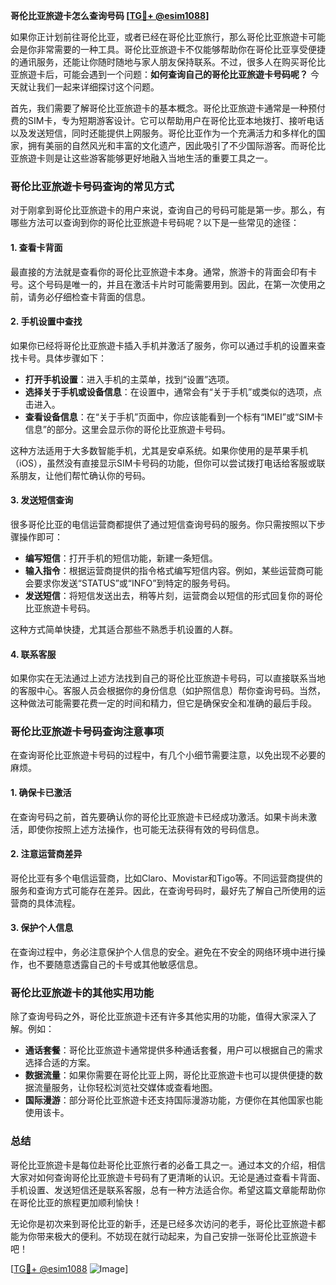 **哥伦比亚旅遊卡怎么查询号码 [[TG💪+ @esim1088](https://t.me/s/esim1088)]**

如果你正计划前往哥伦比亚，或者已经在哥伦比亚旅行，那么哥伦比亚旅遊卡可能会是你非常需要的一种工具。哥伦比亚旅遊卡不仅能够帮助你在哥伦比亚享受便捷的通讯服务，还能让你随时随地与家人朋友保持联系。不过，很多人在购买哥伦比亚旅遊卡后，可能会遇到一个问题：**如何查询自己的哥伦比亚旅遊卡号码呢？** 今天就让我们一起来详细探讨这个问题。

首先，我们需要了解哥伦比亚旅遊卡的基本概念。哥伦比亚旅遊卡通常是一种预付费的SIM卡，专为短期游客设计。它可以帮助用户在哥伦比亚本地拨打、接听电话以及发送短信，同时还能提供上网服务。哥伦比亚作为一个充满活力和多样化的国家，拥有美丽的自然风光和丰富的文化遗产，因此吸引了不少国际游客。而哥伦比亚旅遊卡则是让这些游客能够更好地融入当地生活的重要工具之一。

### **哥伦比亚旅遊卡号码查询的常见方式**

对于刚拿到哥伦比亚旅遊卡的用户来说，查询自己的号码可能是第一步。那么，有哪些方法可以查询到你的哥伦比亚旅遊卡号码呢？以下是一些常见的途径：

#### **1. 查看卡背面**
最直接的方法就是查看你的哥伦比亚旅遊卡本身。通常，旅游卡的背面会印有卡号。这个号码是唯一的，并且在激活卡片时可能需要用到。因此，在第一次使用之前，请务必仔细检查卡背面的信息。

#### **2. 手机设置中查找**
如果你已经将哥伦比亚旅遊卡插入手机并激活了服务，你可以通过手机的设置来查找卡号。具体步骤如下：
- **打开手机设置**：进入手机的主菜单，找到“设置”选项。
- **选择关于手机或设备信息**：在设置中，通常会有“关于手机”或类似的选项，点击进入。
- **查看设备信息**：在“关于手机”页面中，你应该能看到一个标有“IMEI”或“SIM卡信息”的部分。这里会显示你的哥伦比亚旅遊卡号码。

这种方法适用于大多数智能手机，尤其是安卓系统。如果你使用的是苹果手机（iOS），虽然没有直接显示SIM卡号码的功能，但你可以尝试拨打电话给客服或联系朋友，让他们帮忙确认你的号码。

#### **3. 发送短信查询**
很多哥伦比亚的电信运营商都提供了通过短信查询号码的服务。你只需按照以下步骤操作即可：
- **编写短信**：打开手机的短信功能，新建一条短信。
- **输入指令**：根据运营商提供的指令格式编写短信内容。例如，某些运营商可能会要求你发送“STATUS”或“INFO”到特定的服务号码。
- **发送短信**：将短信发送出去，稍等片刻，运营商会以短信的形式回复你的哥伦比亚旅遊卡号码。

这种方式简单快捷，尤其适合那些不熟悉手机设置的人群。

#### **4. 联系客服**
如果你实在无法通过上述方法找到自己的哥伦比亚旅遊卡号码，可以直接联系当地的客服中心。客服人员会根据你的身份信息（如护照信息）帮你查询号码。当然，这种做法可能需要花费一定的时间和精力，但它是确保安全和准确的最后手段。

### **哥伦比亚旅遊卡号码查询注意事项**

在查询哥伦比亚旅遊卡号码的过程中，有几个小细节需要注意，以免出现不必要的麻烦。

#### **1. 确保卡已激活**
在查询号码之前，首先要确认你的哥伦比亚旅遊卡已经成功激活。如果卡尚未激活，即使你按照上述方法操作，也可能无法获得有效的号码信息。

#### **2. 注意运营商差异**
哥伦比亚有多个电信运营商，比如Claro、Movistar和Tigo等。不同运营商提供的服务和查询方式可能存在差异。因此，在查询号码时，最好先了解自己所使用的运营商的具体流程。

#### **3. 保护个人信息**
在查询过程中，务必注意保护个人信息的安全。避免在不安全的网络环境中进行操作，也不要随意透露自己的卡号或其他敏感信息。

### **哥伦比亚旅遊卡的其他实用功能**

除了查询号码之外，哥伦比亚旅遊卡还有许多其他实用的功能，值得大家深入了解。例如：
- **通话套餐**：哥伦比亚旅遊卡通常提供多种通话套餐，用户可以根据自己的需求选择合适的方案。
- **数据流量**：如果你需要在哥伦比亚上网，哥伦比亚旅遊卡也可以提供便捷的数据流量服务，让你轻松浏览社交媒体或查看地图。
- **国际漫游**：部分哥伦比亚旅遊卡还支持国际漫游功能，方便你在其他国家也能使用该卡。

### **总结**

哥伦比亚旅遊卡是每位赴哥伦比亚旅行者的必备工具之一。通过本文的介绍，相信大家对如何查询哥伦比亚旅遊卡号码有了更清晰的认识。无论是通过查看卡背面、手机设置、发送短信还是联系客服，总有一种方法适合你。希望这篇文章能帮助你在哥伦比亚的旅程更加顺利愉快！

无论你是初次来到哥伦比亚的新手，还是已经多次访问的老手，哥伦比亚旅遊卡都能为你带来极大的便利。不妨现在就行动起来，为自己安排一张哥伦比亚旅遊卡吧！

[[TG💪+ @esim1088](https://t.me/s/esim1088) ![Image](https://i.postimg.cc/4NQfJmqS/Snipaste-2025-05-13-00-14-12.png)]